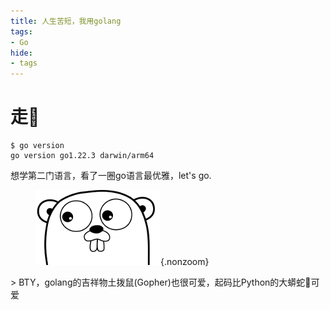 ```yaml
---
title: 人生苦短，我用golang
tags:
- Go
hide:
- tags
---
```


# 走🏃

<div class='console'>

```console
$ go version
go version go1.22.3 darwin/arm64

```

</div>

想学第二门语言，看了一圈go语言最优雅，let's go.

<figure markdown>

![](assets/2024-05-29-16-14-03.png){.nonzoom}

</figure>
> BTY，golang的吉祥物土拨鼠(Gopher)也很可爱，起码比Python的大蟒蛇🐍可爱
